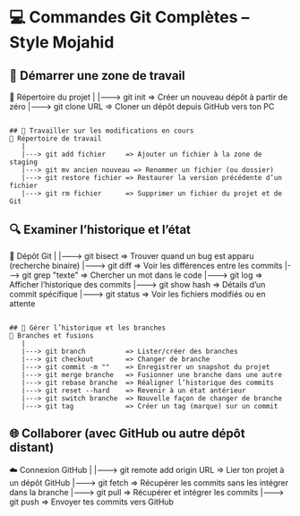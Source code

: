 
# 💻 Commandes Git Complètes – Style Mojahid

## 🔰 Démarrer une zone de travail
📁 Répertoire du projet
   |
   |---> git init            => Créer un nouveau dépôt à partir de zéro
   |---> git clone URL       => Cloner un dépôt depuis GitHub vers ton PC
```

## 🔧 Travailler sur les modifications en cours
📁 Répertoire de travail
   |
   |---> git add fichier     => Ajouter un fichier à la zone de staging
   |---> git mv ancien nouveau => Renommer un fichier (ou dossier)
   |---> git restore fichier => Restaurer la version précédente d’un fichier
   |---> git rm fichier      => Supprimer un fichier du projet et de Git
```

## 🔍 Examiner l’historique et l’état
📂 Dépôt Git
   |
   |---> git bisect          => Trouver quand un bug est apparu (recherche binaire)
   |---> git diff            => Voir les différences entre les commits
   |---> git grep "texte"    => Chercher un mot dans le code
   |---> git log             => Afficher l’historique des commits
   |---> git show hash       => Détails d’un commit spécifique
   |---> git status          => Voir les fichiers modifiés ou en attente
```

## 🌿 Gérer l’historique et les branches
🌿 Branches et fusions
   |
   |---> git branch          => Lister/créer des branches
   |---> git checkout        => Changer de branche
   |---> git commit -m ""    => Enregistrer un snapshot du projet
   |---> git merge branche   => Fusionner une branche dans une autre
   |---> git rebase branche  => Réaligner l’historique des commits
   |---> git reset --hard    => Revenir à un état antérieur
   |---> git switch branche  => Nouvelle façon de changer de branche
   |---> git tag             => Créer un tag (marque) sur un commit
```

## 🌐 Collaborer (avec GitHub ou autre dépôt distant)
☁️ Connexion GitHub
   |
   |---> git remote add origin URL => Lier ton projet à un dépôt GitHub
   |---> git fetch                 => Récupérer les commits sans les intégrer dans la branche
   |---> git pull                  => Récupérer et intégrer les commits
   |---> git push                  => Envoyer tes commits vers GitHub
```
